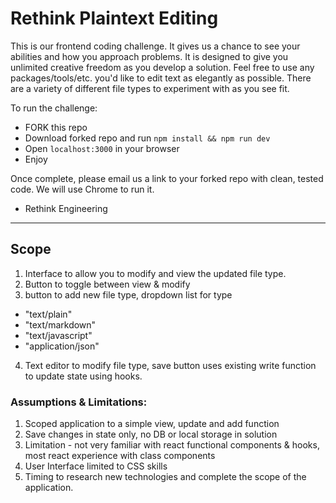 # Rethink Plaintext Editing

This is our frontend coding challenge. It gives us a chance to see your abilities and how you approach problems. It is designed to give you unlimited creative freedom as you develop a solution. Feel free to use any packages/tools/etc. you'd like to edit text as elegantly as possible. There are a variety of different file types to experiment with as you see fit.

To run the challenge:

- FORK this repo
- Download forked repo and run `npm install && npm run dev`
- Open `localhost:3000` in your browser
- Enjoy

Once complete, please email us a link to your forked repo with clean, tested code. We will use Chrome to run it.

- Rethink Engineering

--- 
## Scope 
1. Interface to allow you to modify and view the updated file type.
2. Button to toggle between view & modify
3. button to add new file type, dropdown list for type
  - "text/plain"
  - "text/markdown"
  - "text/javascript"
  - "application/json"
4. Text editor to modify file type, save button uses existing write function to update state using hooks.

### Assumptions & Limitations:
1. Scoped application to a simple view, update and add function
2. Save changes in state only, no DB or local storage in solution
3. Limitation - not very familiar with react functional components & hooks, most react experience with class components
4. User Interface limited to CSS skills
5. Timing to research new technologies and complete the scope of the application.